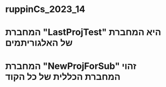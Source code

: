 # ruppinCs_2023_14
# המחברת "LastProjTest" היא המחברת של האלגוריתמים
# המחברת "NewProjForSub" זהוי המחברת הכללית של כל הקוד
